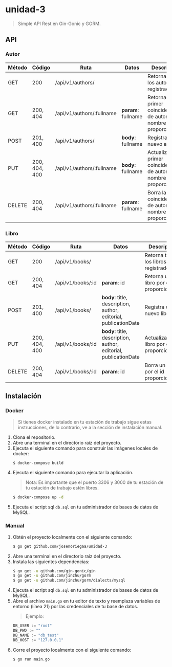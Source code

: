 # unidad-3
> Simple API Rest en Gin-Gonic y GORM.

## API
### Autor
| Método | Código | Ruta | Datos | Description |
|--|--|--|--|--|
| GET | 200 | /api/v1/authors/ |  | Retorna todos los autores registrados |
| GET | 200, 404 | /api/v1/authors/:fullname | **param**: fullname | Retorna la primer coincidencia de autor con el nombre proporcionado. |
| POST | 201, 400 | /api/v1/authors/ | **body**: fullname | Registra un nuevo autor. |
| PUT | 200, 404, 400 | /api/v1/authors/:fullname | **body**: fullname | Actualiza la primer coincidencia de autor con el nombre proporcionado. |
| DELETE | 200, 404 | /api/v1/authors/:fullname | **param**: fullname | Borra la primer coincidencia de autor con el nombre proporcionado. |

### Libro
| Método | Código | Ruta | Datos | Description |
|--|--|--|--|--|
| GET | 200 | /api/v1/books/ |  | Retorna todos los libros registrados |
| GET | 200, 404 | /api/v1/books/:id | **param**: id | Retorna un libro por el id proporcionado. |
| POST | 201, 400 | /api/v1/books/ | **body**: title, description, author, editorial, publicationDate | Registra un nuevo libro. |
| PUT | 200, 404, 400 | /api/v1/books/:id | **body**: title, description, author, editorial, publicationDate | Actualiza un libro por el id proporcionado. |
| DELETE | 200, 404 | /api/v1/books/:id | **param**: id | Borra un libro por el id proporcionado. |

## Instalación
### Docker
> Si tienes docker instalado en tu estación de trabajo sigue estas instrucciones, de lo contrario, ve a la sección de instalación manual. 
1. Clona el repositorio.
2. Abre una terminal en el directorio raíz del proyecto.
3. Ejecuta el siguiente comando para construir las imágenes locales de docker:
    ```bash
    $ docker-compose build
    ```
4. Ejecuta el siguiente comando para ejecutar la aplicación.
    > Nota: Es importante que el puerto 3306 y 3000 de tu estación de tu estación de trabajo estén libres.
    ```bash
    $ docker-compose up -d
    ```
5. Ejecuta el script sql `db.sql` en tu administrador de bases de datos de MySQL.

### Manual
1. Obtén el proyecto localmente con el siguiente comando:
    ```bash
    $ go get github.com/josenoriegaa/unidad-3
    ```
2. Abre una terminal en el directorio raíz del proyecto.
3. Instala las siguientes dependencias:
    ```bash
    $ go get -u github.com/gin-gonic/gin
    $ go get -u github.com/jinzhu/gorm
    $ go get -u github.com/jinzhu/gorm/dialects/mysql
    ```
4. Ejecuta el script sql `db.sql` en tu administrador de bases de datos de MySQL.
5. Abre el archivo `main.go` en tu editor de texto y reemplaza variables de entorno (línea 21) por las credenciales de tu base de datos.
    > Ejemplo:
    ```go
    DB_USER := "root"
    DB_PWD := ""
    DB_NAME := "db_test"
    DB_HOST := "127.0.0.1"
    ```
6. Corre el proyecto localmente con el siguiente comando:
    ```bash
    $ go run main.go
    ```
